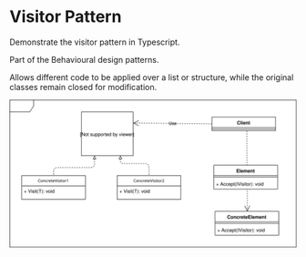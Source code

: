 # Visitor Pattern
Demonstrate the visitor pattern in Typescript.

Part of the Behavioural design patterns.

Allows different code to be applied over a list or structure, while the original classes remain closed for modification.

![Visitor](Visitor.svg)
